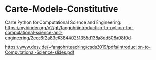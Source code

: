 # Carte-Modele-Constitutive

Carte Python for Computational Science and Engineering:
https://mybinder.org/v2/gh/fangohr/introduction-to-python-for-computational-science-and-engineering/2ece6f2a83e638440251355d138a8dd508a08f0d

https://www.desy.de/~fangohr/teaching/csds2019/pdfs/Introduction-to-Computational-Science-slides.pdf
